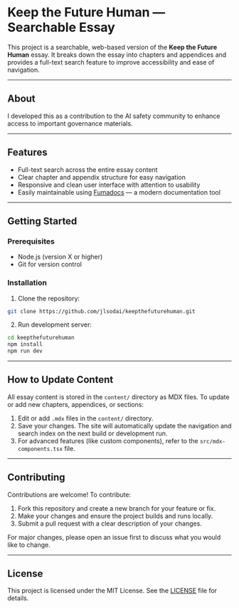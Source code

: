 # Keep the Future Human — Searchable Essay

This project is a searchable, web-based version of the **Keep the Future Human** essay. It breaks down the essay into chapters and appendices and provides a full-text search feature to improve accessibility and ease of navigation.

---

## About

I developed this as a contribution to the AI safety community to enhance access to important governance materials.

---

## Features

- Full-text search across the entire essay content
- Clear chapter and appendix structure for easy navigation
- Responsive and clean user interface with attention to usability
- Easily maintainable using [Fumadocs](https://fumadocs.com) — a modern documentation tool

---

## Getting Started

### Prerequisites

- Node.js (version X or higher)
- Git for version control

### Installation

1. Clone the repository:
```bash
git clone https://github.com/jlsodai/keepthefuturehuman.git
```

2. Run development server:
```bash
cd keepthefuturehuman
npm install
npm run dev
```

---

## How to Update Content

All essay content is stored in the `content/` directory as MDX files. To update or add new chapters, appendices, or sections:

1. Edit or add `.mdx` files in the `content/` directory.
2. Save your changes. The site will automatically update the navigation and search index on the next build or development run.
3. For advanced features (like custom components), refer to the `src/mdx-components.tsx` file.

---

## Contributing

Contributions are welcome! To contribute:

1. Fork this repository and create a new branch for your feature or fix.
2. Make your changes and ensure the project builds and runs locally.
3. Submit a pull request with a clear description of your changes.

For major changes, please open an issue first to discuss what you would like to change.

---

## License

This project is licensed under the MIT License. See the [LICENSE](LICENSE) file for details.